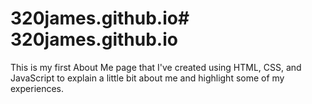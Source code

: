 # 320james.github.io# 320james.github.io

This is my first About Me page that I've created using HTML, CSS, and JavaScript
to explain a little bit about me and highlight some of my experiences.
